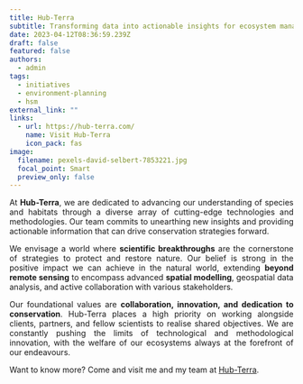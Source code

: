 ```yaml
---
title: Hub-Terra
subtitle: Transforming data into actionable insights for ecosystem management
date: 2023-04-12T08:36:59.239Z
draft: false
featured: false
authors:
  - admin
tags:
  - initiatives
  - environment-planning
  - hsm
external_link: ""
links:
  - url: https://hub-terra.com/
    name: Visit Hub-Terra
    icon_pack: fas
image:
  filename: pexels-david-selbert-7853221.jpg
  focal_point: Smart
  preview_only: false
---
```

<!--StartFragment-->
<div style="text-align: justify;">

At **Hub-Terra**, we are dedicated to advancing our understanding of species and habitats through a diverse array of cutting-edge technologies and methodologies. Our team commits to unearthing new insights and providing actionable information that can drive conservation strategies forward.

We envisage a world where **scientific breakthroughs** are the cornerstone of strategies to protect and restore nature. Our belief is strong in the positive impact we can achieve in the natural world, extending **beyond remote sensing** to encompass advanced **spatial modelling**, geospatial data analysis, and active collaboration with various stakeholders.

Our foundational values are **collaboration, innovation, and dedication to conservation**. Hub-Terra places a high priority on working alongside clients, partners, and fellow scientists to realise shared objectives. We are constantly pushing the limits of technological and methodological innovation, with the welfare of our ecosystems always at the forefront of our endeavours.

Want to know more? Come and visit me and my team at [Hub-Terra](https://hub-terra.com/about/).

<!--EndFragment-->
